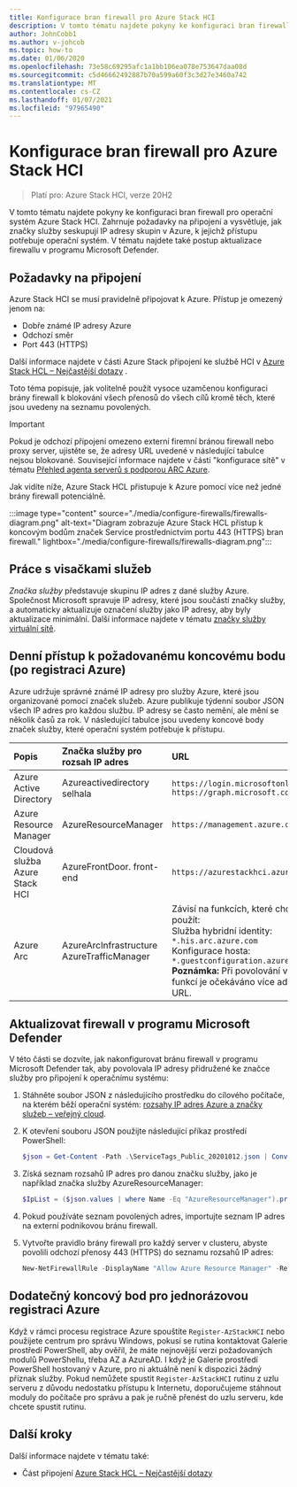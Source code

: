 ```yaml
---
title: Konfigurace bran firewall pro Azure Stack HCI
description: V tomto tématu najdete pokyny ke konfiguraci bran firewall pro operační systém Azure Stack HCI.
author: JohnCobb1
ms.author: v-johcob
ms.topic: how-to
ms.date: 01/06/2020
ms.openlocfilehash: 73e58c69295afc1a1bb106ea078e753647daa08d
ms.sourcegitcommit: c5d46662492887b70a599a60f3c3d27e3460a742
ms.translationtype: MT
ms.contentlocale: cs-CZ
ms.lasthandoff: 01/07/2021
ms.locfileid: "97965490"
---
```

# <a name="configure-firewalls-for-azure-stack-hci"></a>Konfigurace bran firewall pro Azure Stack HCI

>Platí pro: Azure Stack HCI, verze 20H2

V tomto tématu najdete pokyny ke konfiguraci bran firewall pro operační systém Azure Stack HCI. Zahrnuje požadavky na připojení a vysvětluje, jak značky služby seskupují IP adresy skupin v Azure, k jejichž přístupu potřebuje operační systém. V tématu najdete také postup aktualizace firewallu v programu Microsoft Defender.

## <a name="connectivity-requirements"></a>Požadavky na připojení
Azure Stack HCI se musí pravidelně připojovat k Azure. Přístup je omezený jenom na:
- Dobře známé IP adresy Azure
- Odchozí směr
- Port 443 (HTTPS)

Další informace najdete v části Azure Stack připojení ke službě HCI v [Azure Stack HCL – Nejčastější dotazy](../faq.md) .

Toto téma popisuje, jak volitelně použít vysoce uzamčenou konfiguraci brány firewall k blokování všech přenosů do všech cílů kromě těch, které jsou uvedeny na seznamu povolených.

   >[!IMPORTANT]
   > Pokud je odchozí připojení omezeno externí firemní bránou firewall nebo proxy server, ujistěte se, že adresy URL uvedené v následující tabulce nejsou blokované. Související informace najdete v části "konfigurace sítě" v tématu [Přehled agenta serverů s podporou ARC Azure](https://docs.microsoft.com/azure/azure-arc/servers/agent-overview#networking-configuration).


Jak vidíte níže, Azure Stack HCL přistupuje k Azure pomocí více než jedné brány firewall potenciálně.

:::image type="content" source="./media/configure-firewalls/firewalls-diagram.png" alt-text="Diagram zobrazuje Azure Stack HCL přístup k koncovým bodům značek Service prostřednictvím portu 443 (HTTPS) bran firewall." lightbox="./media/configure-firewalls/firewalls-diagram.png":::

## <a name="working-with-service-tags"></a>Práce s visačkami služeb
*Značka služby* představuje skupinu IP adres z dané služby Azure. Společnost Microsoft spravuje IP adresy, které jsou součástí značky služby, a automaticky aktualizuje označení služby jako IP adresy, aby byly aktualizace minimální. Další informace najdete v tématu [značky služby virtuální sítě](https://docs.microsoft.com/azure/virtual-network/service-tags-overview).

## <a name="required-endpoint-daily-access-after-azure-registration"></a>Denní přístup k požadovanému koncovému bodu (po registraci Azure)
Azure udržuje správné známé IP adresy pro služby Azure, které jsou organizované pomocí značek služeb. Azure publikuje týdenní soubor JSON všech IP adres pro každou službu. IP adresy se často nemění, ale mění se několik časů za rok. V následující tabulce jsou uvedeny koncové body značek služby, které operační systém potřebuje k přístupu.

| Popis                   | Značka služby pro rozsah IP adres  | URL                                                                                 |
| :-----------------------------| :-----------------------  | :---------------------------------------------------------------------------------- |
| Azure Active Directory        | Azureactivedirectory selhala      | `https://login.microsoftonline.com`<br> `https://graph.microsoft.com`               |
| Azure Resource Manager        | AzureResourceManager      | `https://management.azure.com`                        |
| Cloudová služba Azure Stack HCI | AzureFrontDoor. front-end   | `https://azurestackhci.azurefd.net` |
| Azure Arc                     | AzureArcInfrastructure<br> AzureTrafficManager | Závisí na funkcích, které chcete použít:<br> Služba hybridní identity: `*.his.arc.azure.com`<br> Konfigurace hosta: `*.guestconfiguration.azure.com`<br> **Poznámka:** Při povolování více funkcí je očekáváno více adres URL. |

## <a name="update-microsoft-defender-firewall"></a>Aktualizovat firewall v programu Microsoft Defender
V této části se dozvíte, jak nakonfigurovat bránu firewall v programu Microsoft Defender tak, aby povolovala IP adresy přidružené ke značce služby pro připojení k operačnímu systému:

1. Stáhněte soubor JSON z následujícího prostředku do cílového počítače, na kterém běží operační systém: [rozsahy IP adres Azure a značky služeb – veřejný cloud](https://www.microsoft.com/download/details.aspx?id=56519).

1. K otevření souboru JSON použijte následující příkaz prostředí PowerShell:

    ```powershell
    $json = Get-Content -Path .\ServiceTags_Public_20201012.json | ConvertFrom-Json
    ```

1. Získá seznam rozsahů IP adres pro danou značku služby, jako je například značka služby AzureResourceManager:

    ```powershell
    $IpList = ($json.values | where Name -Eq "AzureResourceManager").properties.addressPrefixes
    ```

1. Pokud používáte seznam povolených adres, importujte seznam IP adres na externí podnikovou bránu firewall.

1. Vytvořte pravidlo brány firewall pro každý server v clusteru, abyste povolili odchozí přenosy 443 (HTTPS) do seznamu rozsahů IP adres:

    ```powershell
    New-NetFirewallRule -DisplayName "Allow Azure Resource Manager" -RemoteAddress $IpList -Direction Outbound -LocalPort 443 -Protocol TCP -Action Allow -Profile Any -Enabled True
    ```

## <a name="additional-endpoint-for-one-time-azure-registration"></a>Dodatečný koncový bod pro jednorázovou registraci Azure
Když v rámci procesu registrace Azure spouštíte `Register-AzStackHCI` nebo použijete centrum pro správu Windows, pokusí se rutina kontaktovat Galerie prostředí PowerShell, aby ověřil, že máte nejnovější verzi požadovaných modulů PowerShellu, třeba AZ a AzureAD. I když je Galerie prostředí PowerShell hostovaný v Azure, pro ni aktuálně není k dispozici žádný příznak služby. Pokud nemůžete spustit `Register-AzStackHCI` rutinu z uzlu serveru z důvodu nedostatku přístupu k Internetu, doporučujeme stáhnout moduly do počítače pro správu a pak je ručně přenést do uzlu serveru, kde chcete spustit rutinu.

## <a name="next-steps"></a>Další kroky
Další informace najdete v tématu také:
- Část připojení [Azure Stack HCL – Nejčastější dotazy](../faq.md)

